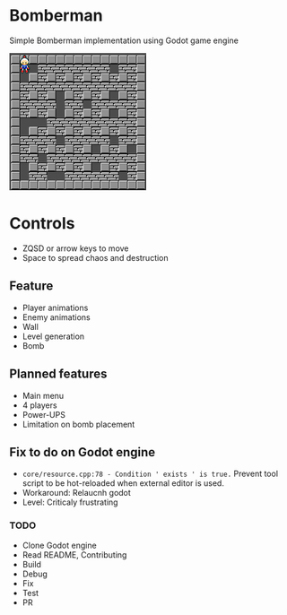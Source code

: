 # Bomberman

Simple Bomberman implementation using Godot game engine

![Preview](/doc/preview.png)

# Controls

* ZQSD or arrow keys to move
* Space to spread chaos and destruction

## Feature

* Player animations
* Enemy animations
* Wall
* Level generation
* Bomb

## Planned features

* Main menu
* 4 players
* Power-UPS
* Limitation on bomb placement

## Fix to do on Godot engine
* `core/resource.cpp:78 - Condition ' exists ' is true.` Prevent tool script to be hot-reloaded when external editor is used.
* Workaround: Relaucnh godot
* Level: Criticaly frustrating

### TODO
- Clone Godot engine
- Read README, Contributing
- Build
- Debug
- Fix
- Test
- PR

